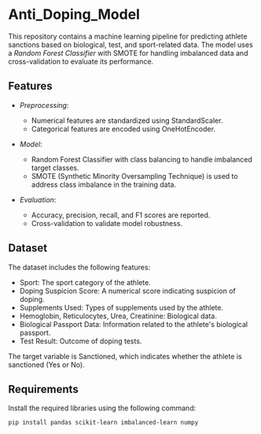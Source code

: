 # Anti_Doping_Model

This repository contains a machine learning pipeline for predicting athlete sanctions based on biological, test, and sport-related data. The model uses a *Random Forest Classifier* with SMOTE for handling imbalanced data and cross-validation to evaluate its performance.

## Features

- *Preprocessing*: 
  - Numerical features are standardized using StandardScaler.
  - Categorical features are encoded using OneHotEncoder.

- *Model*: 
  - Random Forest Classifier with class balancing to handle imbalanced target classes.
  - SMOTE (Synthetic Minority Oversampling Technique) is used to address class imbalance in the training data.

- *Evaluation*:
  - Accuracy, precision, recall, and F1 scores are reported.
  - Cross-validation to validate model robustness.

## Dataset

The dataset includes the following features:

- Sport: The sport category of the athlete.
- Doping Suspicion Score: A numerical score indicating suspicion of doping.
- Supplements Used: Types of supplements used by the athlete.
- Hemoglobin, Reticulocytes, Urea, Creatinine: Biological data.
- Biological Passport Data: Information related to the athlete's biological passport.
- Test Result: Outcome of doping tests.

The target variable is Sanctioned, which indicates whether the athlete is sanctioned (Yes or No).

## Requirements

Install the required libraries using the following command:

```bash
pip install pandas scikit-learn imbalanced-learn numpy
